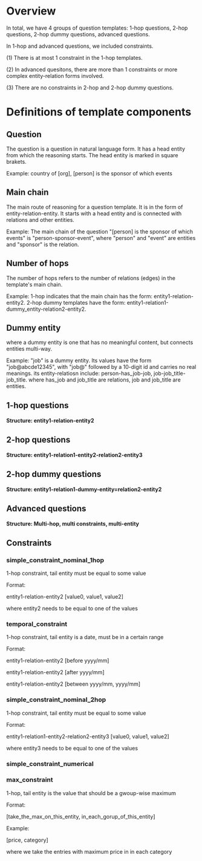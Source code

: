 # Overview

In total, we have 4 groups of question templates: 1-hop questions, 2-hop questions, 2-hop dummy questions, advanced questions.

In 1-hop and advanced questions, we included constraints. 

(1) There is at most 1 constraint in the 1-hop templates. 

(2) In advanced quesitons, there are more than 1 constraints or more complex entity-relation forms involved. 

(3) There are no constraints in 2-hop and 2-hop dummy questions. 

# Definitions of template components

## Question

The question is a question in natural language form. It has a head entity from which the reasoning starts. The head entity is marked in square brakets. 

Example: country of [org], [person] is the sponsor of which events

## Main chain

The main route of reasoning for a question template. It is in the form of entity-relation-entity. It starts with a head entity and is connected with relations and other entities.

Example: The main chain of the question "[person] is the sponsor of which events" is "person-sponsor-event", where "person" and "event" are entities and "sponsor" is the relation.

## Number of hops

The number of hops refers to the number of relations (edges) in the template's main chain. 

Example: 1-hop indicates that the main chain has the form: entity1-relation-entity2. 2-hop dummy templates have the form: entity1-relation1-dummy_entity-relation2-entity2. 

## Dummy entity

where a dummy entity is one that has no meaningful content, but connects entities multi-way.

Example: "job" is a dummy entity. Its values have the form "job@abcde12345", with "job@" followed by a 10-digit id and carries no real meanings. its entity-relatiosn include: person-has_job-job, job-job_title-job_title. where has_job and job_title are relations, job and job_title are entities.

## 1-hop questions

#### Structure: entity1-relation-entity2

## 2-hop questions

#### Structure: entity1-relation1-entity2-relation2-entity3

## 2-hop dummy questions

#### Structure: entity1-relation1-dummy-entity=relation2-entity2

## Advanced questions

#### Structure: Multi-hop, multi constraints, multi-entity

## Constraints

### simple_constraint_nominal_1hop

1-hop constraint, tail entity must be equal to some value

Format: 

entity1-relation-entity2 [value0, value1, value2]

where entity2 needs to be equal to one of the values

### temporal_constraint

1-hop constraint, tail entity is a date, must be in a certain range

Format: 

entity1-relation-entity2 [before yyyy/mm]

entity1-relation-entity2 [after yyyy/mm]

entity1-relation-entity2 [between yyyy/mm, yyyy/mm]

### simple_constraint_nominal_2hop

1-hop constraint, tail entity must be equal to some value

Format:

entity1-relation1-entity2-relation2-entity3 [value0, value1, value2] 

where entity3 needs to be equal to one of the values

### simple_constraint_numerical



### max_constraint

1-hop, tail entity is the value that should be a gwoup-wise maximum

Format:

[take_the_max_on_this_entity, in_each_gorup_of_this_entity]

Example:

[price, category]

where we take the entries with maximum price in in each category








